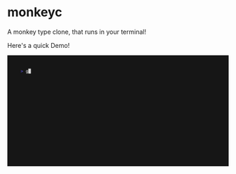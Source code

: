 # monkeyc
A monkey type clone, that runs in your terminal!

Here's a quick Demo!

![Demo](./assets/demo.gif)

